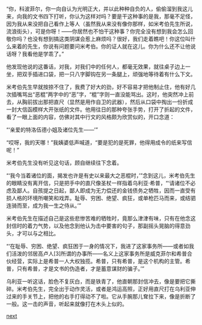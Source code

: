 
“你，科波菲尔，你一向自认为光明正大，并以此种种自负的人，偷偷溜到我这儿来，向我的文书四下打听，你认为这样对吗？要是干这种事的是我，那毫不足怪，因为我从来没把自己看作上等人（虽然我从来没有像你那样，如米考伯先生所说，流浪街头），可是你呀！——你居然也不怕干这种事？你完全没有想到我会怎么回敬你吗？也没有想到搞这类阴谋会惹上麻烦吗？很好，我们走着瞧吧！你这位叫什么来着的先生，你说有问题要问米考伯。你的证人就在这儿。你为什么还不让他说话呀？我看他是学乖了。”

他发现他说的这番话，对我，对我们中的任何人，都毫无效果，就往桌子边上一坐，把双手插进口袋，把一只八字脚钩在另一条腿上，顽强地等待着有什么下文。

米考伯先生早就按捺不住了，我费了好大的劲，好不容易才把他制止住，他有好几次插嘴骂出“恶棍”两字中的“恶”字，“棍”字则一直没能骂出。这时，他突然冲上前去，从胸前拔出那把直尺（显然是用作自卫的武器），然后从口袋中掏出一份折成一封大信函模样大开张纸的文件。他用往日的那种夸张手势，打开了折起的文件，看了一眼上面的内容，仿佛对其中行文的风格颇为欣赏似的，开口念道：

“‘亲爱的特洛伍德小姐及诸位先生——’”

“哎呀，我的天哪！”我姨婆低声喊道，“要是犯的是死罪，他得用成令的纸来写信呢！”

米考伯先生没有听见这句话，顾自继续往下念着。

“‘我今当着诸位的面，揭发也许是有史以来最大之恶棍时，’”念到这儿，米考伯先生的眼睛没有离开信，只是把手中的直尺像圣杖一样指着乌利亚·希普，“‘请诸位不必虑及鄙人。自孩提之日起，鄙人即成为无力偿还的金钱债务之牺牲，因而一直受有损人格的环境所嘲笑和戏弄。耻辱、穷困、绝望、疯狂，或单枪匹马而来，或结驷连骑而至，成为我一生之侍从。’”

米考伯先生在描述自己是这些悲惨苦难的牺牲时，竟那么津津有味，只有在他念这封信时的着力气势，以及他念到他认为击中要害的句子，那副摇头晃脑的得意劲头，才可以与之相比。

“‘在耻辱、穷困、绝望、疯狂困于一身的情况下，我进了这家事务所——或者如我们活泼的邻居高卢人[3]所谓的办事所——名义上这家事务所是威克菲尔和希普合伙经营，实际上是希普一人大权独揽。希普，只有希普，是这个机构的主管。希普，只有希普，才是文书的伪造者，才是蓄意谋财的骗子。’”

乌利亚一听这话，脸色不复灰白，而是铁青了，他直朝那封信冲去，像是要把它撕碎。米考伯先生，完全出于动作灵活，或者是鸿运高照，正好用直尺打在乌利亚伸过来的手关节上，把他的右手打得动不了啦。它从手腕那儿耷拉下来，像是折断了一般。这一击的声音，听起来就像打在木头上似的。

[next](page663)